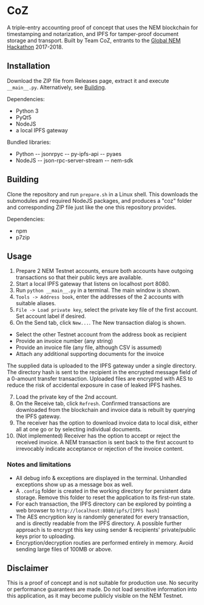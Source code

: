 # CoZ

A triple-entry accounting proof of concept that uses the NEM blockchain for timestamping and notarization, and IPFS for tamper-proof document storage and transport.
Built by Team CoZ, entrants to the [Global NEM Hackathon](https://hackathon.nem.io/) 2017-2018.

## Installation
Download the ZIP file from Releases page, extract it and execute `__main__.py`.
Alternatively, see [Building](#building).

Dependencies:
- Python 3
- PyQt5
- NodeJS
- a local IPFS gateway

Bundled libraries:
- Python
-- jsonrpyc
-- py-ipfs-api
-- pyaes
- NodeJS
-- json-rpc-server-stream
-- nem-sdk

## Building
Clone the repository  and run `prepare.sh` in a Linux shell.
This downloads the submodules and required NodeJS packages, and produces a "coz" folder and corresponding ZIP file just like the one this repository provides. 

Dependencies:
- npm
- p7zip

## Usage
1. Prepare 2 NEM Testnet accounts, ensure both accounts have outgoing transactions so that their public keys are available.
2. Start a local IPFS gateway that listens on localhost port 8080.
3. Run `python __main__.py` in a terminal. The main window is shown.
4. `Tools -> Address book`, enter the addresses of the 2 accounts with suitable aliases.
5. `File -> Load private key`, select the private key file of the first account. Set account label if desired.
6. On the Send tab, click `New...`. The New transaction dialog is shown.
  - Select the other Testnet account from the address book as recipient
  - Provide an invoice number (any string)
  - Provide an invoice file (any file, although CSV is assumed)
  - Attach any additional supporting documents for the invoice

   The supplied data is uploaded to the IPFS gateway under a single directory.
   The directory hash is sent to the recipient in the encrypted message field of a 0-amount transfer transaction.
   Uploaded files are encrypted with AES to reduce the risk of accidental exposure in case of leaked IPFS hashes.

7. Load the private key of the 2nd account.
8. On the Receive tab, click `Refresh`. Confirmed transactions are downloaded from the blockchain and invoice data is rebuilt by querying the IPFS gateway.
9. The receiver has the option to download invoice data to local disk, either all at one go or by selecting individual documents.
10. (Not implemented) Receiver has the option to accept or reject the received invoice. A NEM transaction is sent back to the first account to irrevocably indicate acceptance or rejection of the invoice content.

### Notes and limitations
- All debug info & exceptions are displayed in the terminal. Unhandled exceptions show up as a message box as well.
- A `.config` folder is created in the working directory for persistent data storage. Remove this folder to reset the application to its first-run state.
- For each transaction, the IPFS directory can be explored by pointing a web browser to `http://localhost:8080/ipfs/[IPFS hash]`
- The AES encryption key is randomly generated for every transaction, and is directly readable from the IPFS directory. A possible further approach is to encrypt this key using sender & recipients' private/public keys prior to uploading.
- Encryption/decryption routies are performed entirely in memory. Avoid sending large files of 100MB or above.

## Disclaimer
This is a proof of concept and is not suitable for production use.
No security or performance guarantees are made.
Do not load sensitive information into this application, as it may become publicly visible on the NEM Testnet.
